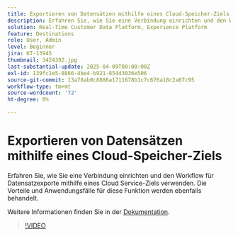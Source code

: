 ```yaml
---
title: Exportieren von Datensätzen mithilfe eines Cloud-Speicher-Ziels
description: Erfahren Sie, wie Sie eine Verbindung einrichten und den Workflow für Datensatzexporte mithilfe eines Cloud Service-Ziels verwenden.
solution: Real-Time Customer Data Platform, Experience Platform
feature: Destinations
role: User, Admin
level: Beginner
jira: KT-13945
thumbnail: 3424392.jpg
last-substantial-update: 2025-04-09T00:00:00Z
exl-id: 139fc1e5-8866-4be4-b921-85443036e506
source-git-commit: 13a78ab0c8886a1711678b1c7c676a18c2a07c95
workflow-type: tm+mt
source-wordcount: '72'
ht-degree: 0%

---
```


# Exportieren von Datensätzen mithilfe eines Cloud-Speicher-Ziels

Erfahren Sie, wie Sie eine Verbindung einrichten und den Workflow für Datensatzexporte mithilfe eines Cloud Service-Ziels verwenden. Die Vorteile und Anwendungsfälle für diese Funktion werden ebenfalls behandelt.

Weitere Informationen finden Sie in der [Dokumentation](https://experienceleague.adobe.com/en/docs/experience-platform/destinations/ui/activate/export-datasets).

>[!VIDEO](https://video.tv.adobe.com/v/3424392/?learn=on&enablevpops)

